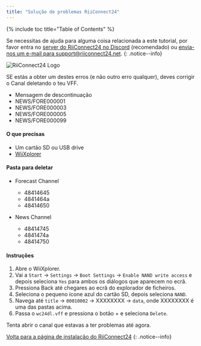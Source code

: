 ```yaml
---
title: "Solução de problemas RiiConnect24"
---
```


{% include toc title="Table of Contents" %}

Se necessitas de ajuda para alguma coisa relacionada a este tutorial, por favor entra no [server do RiiConnect24 no Discord](https://discord.gg/b4Y7jfD) (recomendado) ou [envia-nos um e-mail para support@riiconnect24.net](mailto:support@riiconnect24.net).
{: .notice--info}

![RiiConnect24 Logo](/images/WiiRC24Logo.jpg)

SE estás a obter um destes erros (e não outro erro qualquer), deves corrigir o Canal deletando o teu VFF.

+ Mensagem de descontinuação
+ NEWS/FORE000001
+ NEWS/FORE000003
+ NEWS/FORE000005
+ NEWS/FORE000099

#### O que precisas
* Um cartão SD ou USB drive
* [WiiXplorer](https://sourceforge.net/projects/wiixplorer/files/latest/download)

#### Pasta para deletar

+ Forecast Channel
  + 48414645
  + 4841464a
  + 48414650

+ News Channel
  + 48414745
  + 4841474a
  + 48414750

#### Instruções

1. Abre o WiiXplorer.
2. Vai a `Start` -> `Settings` -> `Boot Settings` -> `Enable NAND write access` e depois seleciona `Yes` para ambos os diálogos que aparecem no ecrã.
3. Pressiona Back até chegares ao ecrã do explorador de ficheiros.
4. Seleciona o pequeno ícone azul do cartão SD, depois seleciona `NAND`.
5. Navega até `title` -> `00010002` -> XXXXXXXX -> `data`, onde XXXXXXXX é uma das pastas acima.
6. Passa o `wc24dl.vff` e pressiona o botão + e seleciona `Delete`.

Tenta abrir o canal que estavas a ter problemas até agora.

[Volta para a página de instalação do RiiConnect24](riiconnect24)
{: .notice--info}
